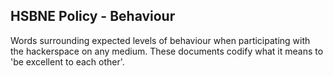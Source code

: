 ## HSBNE Policy - Behaviour

Words surrounding expected levels of behaviour when participating with the 
hackerspace on any medium. These documents codify what it means to 'be excellent
to each other'.

